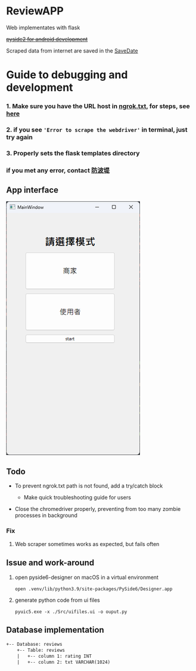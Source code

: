 # ReviewAPP

Web implementates with flask

~~[pyside2 for android development](https://stackoverflow.com/questions/70907303/pyside2-for-android-development)~~

Scraped data from internet are saved in the [SaveDate](./SaveData/)

# Guide to debugging and development
### 1. Make sure you have the URL host in [ngrok.txt](./ngrok.txt), for steps, see [here](./guide%20to%20test%20CloudSQL.md#set_ngrok_host)

### 2. if you see ```'Error to scrape the webdriver'``` in terminal, just try again

### 3. Properly sets the flask templates directory

### if you met any error, contact [防波堤](mailto:41043152@gm.nfu.edu.tw)


## App interface
![sample image](./Images/UI_page1.png)

## Todo

* To prevent ngrok.txt path is not found, add a try/catch block
    - Make quick troubleshooting guide for users

* Close the chromedriver properly, preventing from too many zombie processes in background

### Fix
1. Web scraper sometimes works as expected, but fails often


## Issue and work-around

1. open pyside6-designer on macOS in a virtual environment
    ```
    open .venv/lib/python3.9/site-packages/PySide6/Designer.app 
    ```

2. generate python code from ui files
    ```
    pyuic5.exe -x ./Src/uifiles.ui -o ouput.py
    ```
## Database implementation

```
+-- Database: reviews
    +-- Table: reviews
    |   +-- column 1: rating INT
    |   +-- column 2: txt VARCHAR(1024)
```